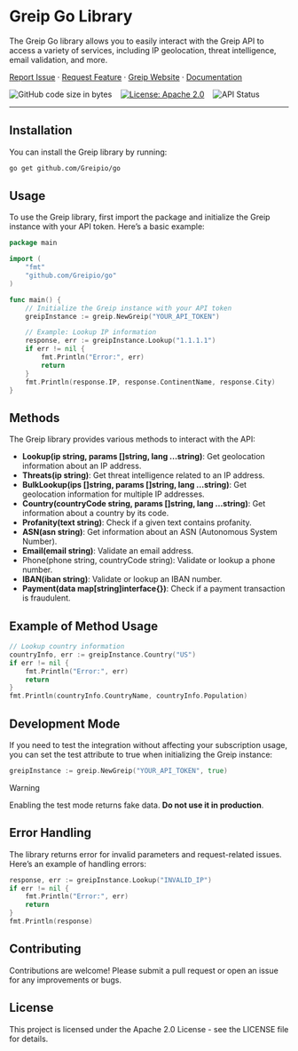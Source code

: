 # Greip Go Library

The Greip Go library allows you to easily interact with the Greip API to access a variety of services, including IP geolocation, threat intelligence, email validation, and more.

[Report Issue](https://github.com/Greipio/go/issues/new) ·
[Request Feature](https://github.com/Greipio/go/discussions/new?category=ideas)
· [Greip Website](https://greip.io/) · [Documentation](https://docs.greip.io/)

![GitHub code size in bytes](https://img.shields.io/github/languages/code-size/Greipio/go?color=green&label=Minified%20size&logo=github)
&nbsp;&nbsp;
[![License: Apache 2.0](https://img.shields.io/badge/License-Apache_2.0-blue.svg)](https://opensource.org/licenses/apache-2-0)
&nbsp;&nbsp;
![API Status](https://img.shields.io/website?down_color=orange&down_message=down&label=API%20status&up_color=green&up_message=up&url=https%3A%2F%2Fgreipapi.com)

---

## Installation

You can install the Greip library by running:

```bash
go get github.com/Greipio/go
```

## Usage

To use the Greip library, first import the package and initialize the Greip instance with your API token. Here’s a basic example:

```go
package main

import (
    "fmt"
    "github.com/Greipio/go"
)

func main() {
    // Initialize the Greip instance with your API token
    greipInstance := greip.NewGreip("YOUR_API_TOKEN")

    // Example: Lookup IP information
    response, err := greipInstance.Lookup("1.1.1.1")
    if err != nil {
        fmt.Println("Error:", err)
        return
    }
    fmt.Println(response.IP, response.ContinentName, response.City)
}
```

## Methods

The Greip library provides various methods to interact with the API:

- **Lookup(ip string, params []string, lang ...string)**: Get geolocation information about an IP address.
- **Threats(ip string)**: Get threat intelligence related to an IP address.
- **BulkLookup(ips []string, params []string, lang ...string)**: Get geolocation information for multiple IP addresses.
- **Country(countryCode string, params []string, lang ...string)**: Get information about a country by its code.
- **Profanity(text string)**: Check if a given text contains profanity.
- **ASN(asn string)**: Get information about an ASN (Autonomous System Number).
- **Email(email string)**: Validate an email address.
- Phone(phone string, countryCode string): Validate or lookup a phone number.
- **IBAN(iban string)**: Validate or lookup an IBAN number.
- **Payment(data map[string]interface{})**: Check if a payment transaction is fraudulent.

## Example of Method Usage

```go
// Lookup country information
countryInfo, err := greipInstance.Country("US")
if err != nil {
    fmt.Println("Error:", err)
    return
}
fmt.Println(countryInfo.CountryName, countryInfo.Population)
```

## Development Mode

If you need to test the integration without affecting your subscription usage, you can set the test attribute to true when initializing the Greip instance:

```go
greipInstance := greip.NewGreip("YOUR_API_TOKEN", true)
```

> [!WARNING]
> Enabling the test mode returns fake data. **Do not use it in production**.

## Error Handling

The library returns error for invalid parameters and request-related issues. Here’s an example of handling errors:

```go
response, err := greipInstance.Lookup("INVALID_IP")
if err != nil {
    fmt.Println("Error:", err)
    return
}
fmt.Println(response)
```

## Contributing

Contributions are welcome! Please submit a pull request or open an issue for any improvements or bugs.

## License

This project is licensed under the Apache 2.0 License - see the LICENSE file for details.

